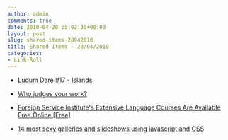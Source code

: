 ```yaml
---
author: admin
comments: true
date: 2010-04-28 05:02:30+00:00
layout: post
slug: shared-items-28042010
title: Shared Items - 28/04/2010
categories:
- Link-Roll
---
```


  * [Ludum Dare #17 - Islands](http://thegrieve.co.uk/?p=88)
  

  * [Who judges your work?](http://feedproxy.google.com/~r/typepad/sethsmainblog/~3/35-zjrTDOuA/who-judges-your-work.html)
  

  * [Foreign Service Institute's Extensive Language Courses Are Available Free Online [Free]](http://feeds.gawker.com/~r/lifehacker/full/~3/3LV3RvF9IMU/foreign-service-institutes-extensive-language-courses-are-available-free-online)
  

  * [14 most sexy galleries and slideshows using javascript and CSS](http://www.webdeveloperjuice.com/2010/04/22/14-most-sexy-galleries-and-slideshows-usign-javascript-and-css/)
  

